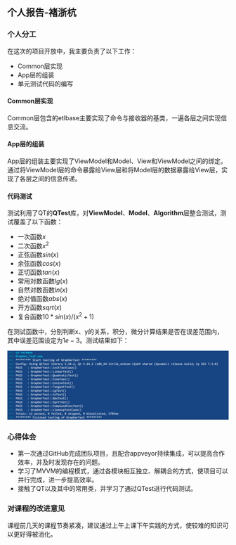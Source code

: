 ## 个人报告-褚浙杭

### 个人分工

在这次的项目开放中，我主要负责了以下工作：

- Common层实现
- App层的组装
- 单元测试代码的编写

#### Common层实现

Common层包含的etlbase主要实现了命令与接收器的基类，一遍各层之间实现信息交流。

#### App层的组装

App层的组装主要实现了ViewModel和Model、View和ViewModel之间的绑定。通过将ViewModel层的命令暴露给View层和将Model层的数据暴露给View层，实现了各层之间的信息传递。

#### 代码测试

测试利用了QT的**QTest**库，对**ViewModel**、**Model**、**Algorithm**层整合测试，测试覆盖了以下函数：

- 一次函数$x$
- 二次函数$x^2$
- 正弦函数$sin(x)$
- 余弦函数$cos(x)$
- 正切函数$tan(x)$
- 常用对数函数$lg(x)$
- 自然对数函数$ln(x)$
- 绝对值函数$abs(x)$
- 开方函数$sqrt(x)$
- 复合函数$10*sin(x)/(x^2+1)$

在测试函数中，分别判断x、y的关系，积分，微分计算结果是否在误差范围内，其中误差范围设定为$1e-3$。测试结果如下：

![Test](Images\Test.PNG)

### 心得体会

- 第一次通过GitHub完成团队项目，且配合appveyor持续集成，可以提高合作效率，并及时发现存在的问题。
- 学习了MVVM的编程模式，通过各模块相互独立、解耦合的方式，使项目可以并行完成，进一步提高效率。
- 接触了QT以及其中的常用类，并学习了通过QTest进行代码测试。

### 对课程的改进意见

课程前几天的课程节奏紧凑，建议通过上午上课下午实践的方式，使较难的知识可以更好得被消化。
